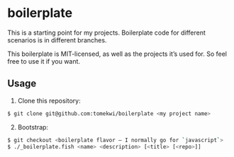 boilerplate
===========

This is a starting point for my projects. Boilerplate code for different scenarios is in different branches.

This boilerplate is MIT-licensed, as well as the projects it’s used for. So feel free to use it if you want.


Usage
-----

1) Clone this repository:

```sh
$ git clone git@github.com:tomekwi/boilerplate <my project name>
```


2) Bootstrap:

```sh
$ git checkout <boilerplate flavor – I normally go for `javascript`>
$ ./_boilerplate.fish <name> <description> [<title> [<repo>]]
```
